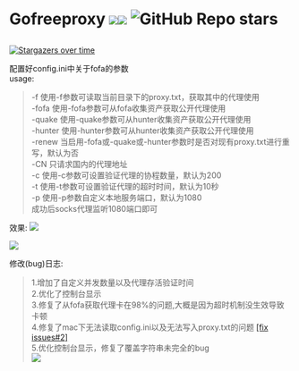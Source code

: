 # Gofreeproxy ![](https://img.shields.io/badge/%E8%AF%AD%E8%A8%80-golang-brightgreen)![](https://img.shields.io/github/downloads/ja9er/Gofreeproxy/total) ![GitHub Repo stars](https://img.shields.io/github/stars/ja9er/Gofreeproxy)

## 
[![Stargazers over time](https://starchart.cc/ja9er/Gofreeproxy.svg)](https://starchart.cc/ja9er/Gofreeproxy)

配置好config.ini中关于fofa的参数\
usage:
>   -f	使用-f参数可读取当前目录下的proxy.txt，获取其中的代理使用\
>   -fofa  使用-fofa参数可从fofa收集资产获取公开代理使用\
>   -quake 使用-quake参数可从hunter收集资产获取公开代理使用\
>   -hunter 使用-hunter参数可从hunter收集资产获取公开代理使用\
>   -renew  当启用-fofa或-quake或-hunter参数时是否对现有proxy.txt进行重写，默认为否\
>   -CN     只请求国内的代理地址\
> -c    使用-c参数可设置验证代理的协程数量，默认为200\
> -t    使用-t参数可设置验证代理的超时时间，默认为10秒\
> -p    使用-p参数自定义本地服务端口，默认为1080\
> 成功后socks代理监听1080端口即可

效果:
![](image/img.png)

![](image/use.gif)

修改(bug)日志:
>1.增加了自定义并发数量以及代理存活验证时间 \
2.优化了控制台显示 \
3.修复了从fofa获取代理卡在98%的问题,大概是因为超时机制没生效导致卡顿 \
4.修复了mac下无法读取config.ini以及无法写入proxy.txt的问题 [[fix issues#2]](https://github.com/ja9er/Gofreeproxy/issues/2)\
5.优化控制台显示，修复了覆盖字符串未完全的bug\
![](image/proxyissus.png)

